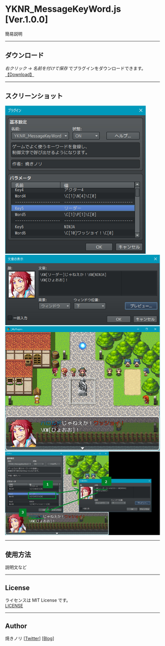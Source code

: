 # YKNR_MessageKeyWord.js [Ver.1.0.0]
簡易説明

---

<!-- ここからURL一覧 -->
[LICENSE]: /YKNR_MessageKeyWord/LICENSE
[【Download】]: /YKNR_MessageKeyWord/YKNR_MessageKeyWord.js
<!-- ここまでURL一覧 -->

## ダウンロード
*右クリック → 名前を付けて保存* でプラグインをダウンロードできます。\
[【Download】][]

---
## スクリーンショット
![](./res/YKNR_MessageKeyWord_01.jpg)
![](./res/YKNR_MessageKeyWord_02.jpg)
![](./res/YKNR_MessageKeyWord_03.jpg)
![](./res/YKNR_MessageKeyWord_04.jpg)

---
## 使用方法
説明文など

---
## License
ライセンスは MIT License です。\
[LICENSE][]

---
## Author
焼きノリ
[[Twitter](https://twitter.com/Noritake0424)]
[[Blog](http://mata-tuku.ldblog.jp/)]
